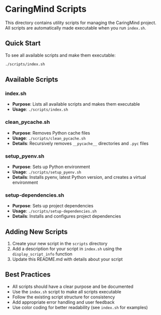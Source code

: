# CaringMind Scripts

This directory contains utility scripts for managing the CaringMind project. All scripts are automatically made executable when you run `index.sh`.

## Quick Start

To see all available scripts and make them executable:

```bash
./scripts/index.sh
```

## Available Scripts

### index.sh
- **Purpose**: Lists all available scripts and makes them executable
- **Usage**: `./scripts/index.sh`

### clean_pycache.sh
- **Purpose**: Removes Python cache files
- **Usage**: `./scripts/clean_pycache.sh`
- **Details**: Recursively removes `__pycache__` directories and `.pyc` files

### setup_pyenv.sh
- **Purpose**: Sets up Python environment
- **Usage**: `./scripts/setup_pyenv.sh`
- **Details**: Installs pyenv, latest Python version, and creates a virtual environment

### setup-dependencies.sh
- **Purpose**: Sets up project dependencies
- **Usage**: `./scripts/setup-dependencies.sh`
- **Details**: Installs and configures project dependencies

## Adding New Scripts

1. Create your new script in the `scripts` directory
2. Add a description for your script in `index.sh` using the `display_script_info` function
3. Update this README.md with details about your script

## Best Practices

- All scripts should have a clear purpose and be documented
- Use the `index.sh` script to make all scripts executable
- Follow the existing script structure for consistency
- Add appropriate error handling and user feedback
- Use color coding for better readability (see `index.sh` for examples)
